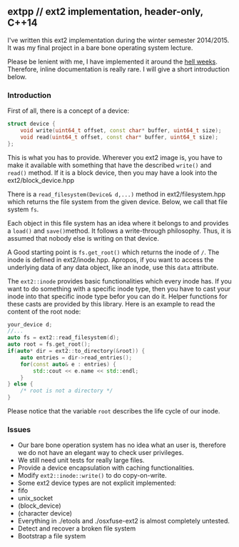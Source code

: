 ## extpp // ext2 implementation, header-only, C++14

I've written this ext2 implementation during the winter semester 2014/2015. It was my final project in a bare bone operating system lecture.

Please be lenient with me, I have implemented it around the [hell weeks](http://www.urbandictionary.com/define.php?term=Hell+Week). Therefore, inline documentation is really rare. I will give a short introduction below.

### Introduction
First of all, there is a concept of a device:

```cpp
struct device {
	void write(uint64_t offset, const char* buffer, uint64_t size);
	void read(uint64_t offset, const char* buffer, uint64_t size);
};
```
This is what you has to provide. Wherever you ext2 image is, you have to make it available with something that have the described ``write()`` and ``read()`` method. If it is a block device, then you may have a look into the ext2/block_device.hpp

There is a ``read_filesystem(Device& d,...)`` method in ext2/filesystem.hpp which returns the file system from the given device. Below, we call that file system ``fs``.

Each object in this file system has an idea where it belongs to and provides a ``load()`` and ``save()``method. It follows a write-through philosophy. Thus, it is assumed that nobody else is writing on that device.

A Good starting point is ``fs.get_root()`` which returns the inode of ``/``.
The inode is defined in ext2/inode.hpp. Apropos, if you want to access the underlying data of any data object, like an inode, use this ``data`` attribute. 

The ``ext2::inode`` provides basic functionalities which every inode has.
If you want to do something with a specific inode type, then you have to cast your inode into that specific inode type befor you can do it. Helper functions for these casts are provided by this library. Here is an example to read the content of the root node:

```cpp
your_device d;
//...
auto fs = ext2::read_filesystem(d);
auto root = fs.get_root();
if(auto* dir = ext2::to_directory(&root)) {
	auto entries = dir->read_entries();
	for(const auto& e : entries) {
		std::cout << e.name << std::endl;
	} 
} else {
	/* root is not a directory */
}
```
Please notice that the variable ``root`` describes the life cycle of our inode.



### Issues
- Our bare bone operation system has no idea what an user is, therefore we do not have an elegant way to check user privileges. 
- We still need unit tests for really large files.
- Provide a device encapsulation with caching functionalities.
- Modify ``ext2::inode::write()`` to do copy-on-write.
- Some ext2 device types are not explicit implemented:
 - fifo
 - unix_socket
 - (block_device)
 - (character device)
- Everything in ./etools and ./osxfuse-ext2 is almost completely untested.
- Detect and recover a broken file system
- Bootstrap a file system
